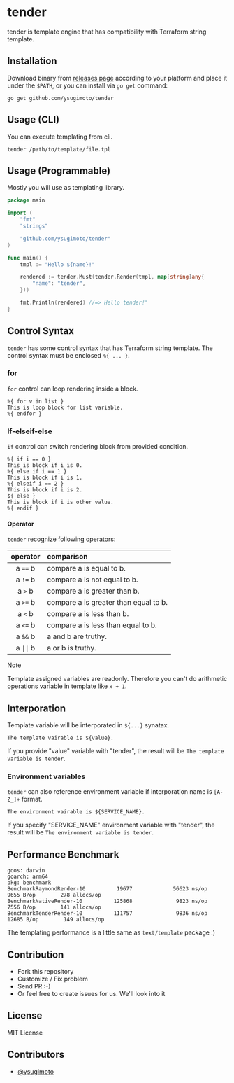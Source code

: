 # tender

tender is template engine that has compatibility with Terraform string template.

## Installation

Download binary from [releases page](https://github.com/ysugimoto/tender/releases) according to your platform and place it under the `$PATH`, or you can install via `go get` command:

```shell
go get github.com/ysugimoto/tender
```

## Usage (CLI)

You can execute templating from cli.

```shell
tender /path/to/template/file.tpl
```

## Usage (Programmable)

Mostly you will use as templating library.

```go
package main

import (
    "fmt"
    "strings"

    "github.com/ysugimoto/tender"
)

func main() {
    tmpl := "Hello ${name}!"

    rendered := tender.Must(tender.Render(tmpl, map[string]any{
        "name": "tender",
    }))

    fmt.Println(rendered) //=> Hello tender!"
}
```

## Control Syntax

`tender` has some control syntax that has Terraform string template.
The control syntax must be enclosed `%{ ... }`.

### for
`for` control can loop rendering inside a block.

```
%{ for v in list }
This is loop block for list variable.
%{ endfor }
```

### If-elseif-else

`if` control can switch rendering block from provided condition.

```
%{ if i == 0 }
This is block if i is 0.
%{ else if i == 1 }
This is block if i is 1.
%{ elseif i == 2 }
This is block if i is 2.
${ else }
This is block if i is other value.
%{ endif }
```

#### Operator

`tender` recognize following operators:

| operator   | comparison                            |
|:----------:|:--------------------------------------|
| a `==` b   | compare a is equal to b.              |
| a `!=` b   | compare a is not equal to b.          |
| a `>` b    | compare a is greater than b.          |
| a `>=` b   | compare a is greater than equal to b. |
| a `<` b    | compare a is less than b.             |
| a `<=` b   | compare a is less than equal to b.    |
| a `&&` b   | a and b are truthy.                   |
| a `\|\|` b | a or b is truthy.                     |

> [!NOTE]
> Template assigned variables are readonly. Therefore you can't do arithmetic operations variable in template like `x + 1`.

## Interporation

Template variable will be interporated in `${...}` synatax.

```
The template vairable is ${value}.
```

If you provide "value" variable with "tender", the result will be `The template variable is tender`.

### Environment variables

`tender` can also reference environment variable if interporation name is `[A-Z_]+` format.

```
The environment vairable is ${SERVICE_NAME}.
```

If you specify "SERVICE_NAME" environment variable with "tender", the result will be `The environment variable is tender`.

## Performance Benchmark

```
goos: darwin
goarch: arm64
pkg: benchmark
BenchmarkRaymondRender-10          19677             56623 ns/op            9655 B/op        278 allocs/op
BenchmarkNativeRender-10          125868              9823 ns/op            7556 B/op        141 allocs/op
BenchmarkTenderRender-10          111757              9836 ns/op           12685 B/op        149 allocs/op
```

The templating performance is a little same as `text/template` package :)

## Contribution

- Fork this repository
- Customize / Fix problem
- Send PR :-)
- Or feel free to create issues for us. We'll look into it

## License

MIT License

## Contributors

- [@ysugimoto](https://github.com/ysugimoto)
